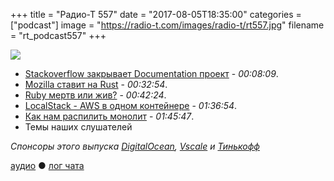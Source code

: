 +++
title = "Радио-Т 557"
date = "2017-08-05T18:35:00"
categories = ["podcast"]
image = "https://radio-t.com/images/radio-t/rt557.jpg"
filename = "rt_podcast557"
+++

![](https://radio-t.com/images/radio-t/rt557.jpg)

- [Stackoverflow закрывает Documentation проект](https://meta.stackoverflow.com/questions/354217/sunsetting-documentation/) - *00:08:09*.
- [Mozilla ставит на Rust](https://www.cnet.com/news/mozilla-designs-rust-language-for-safe-secure-internet/) - *00:32:54*.
- [Ruby мертв или жив?](https://infinum.co/the-capsized-eight/analyzing-rubygems-stats-v2016) - *00:42:24*.
- [LocalStack - AWS в одном контейнере](https://github.com/atlassian/localstack/blob/master/README.md) - *01:36:54*.
- [Как нам распилить монолит](http://programmingisterrible.com/post/162346490883/how-do-you-cut-a-monolith-in-half) - *01:45:47*.
- Темы наших слушателей

*Спонсоры этого выпуска [DigitalOcean](https://www.digitalocean.com), [Vscale](http://bit.ly/radio-t_vscale) и [Тинькофф](https://www.tinkoff.ru/cards/debit-cards/tinkoff-black/?utm_source=radiot_tb&utm_medium=ntv.fix&utm_campaign=tb.radiot)*

[аудио](http://cdn.radio-t.com/rt_podcast557.mp3) ● [лог чата](http://chat.radio-t.com/logs/radio-t-557.html)
<audio src="http://cdn.radio-t.com/rt_podcast557.mp3" preload="none"></audio>

